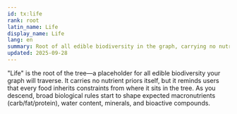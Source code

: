 ```yaml
---
id: tx:life
rank: root
latin_name: Life
display_name: Life
lang: en
summary: Root of all edible biodiversity in the graph, carrying no nutrient priors but anchoring inheritance of traits below.
updated: 2025-09-28
---
```


"Life" is the root of the tree—a placeholder for all edible biodiversity your graph will traverse. It carries no nutrient priors itself, but it reminds users that every food inherits constraints from where it sits in the tree. As you descend, broad biological rules start to shape expected macronutrients (carb/fat/protein), water content, minerals, and bioactive compounds.
